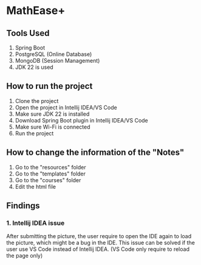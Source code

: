 # MathEase+ 

## Tools Used
1. Spring Boot 
2. PostgreSQL (Online Database)
3. MongoDB (Session Management)
4. JDK 22 is used


## How to run the project
1. Clone the project
2. Open the project in Intellij IDEA/VS Code
3. Make sure JDK 22 is installed
4. Download Spring Boot plugin in Intellij IDEA/VS Code
5. Make sure Wi-Fi is connected
6. Run the project

## How to change the information of the "Notes"
1. Go to the "resources" folder
2. Go to the "templates" folder
3. Go to the "courses" folder
4. Edit the html file

## Findings 
### 1. Intellij IDEA issue 
After submitting the picture, the user require to open the IDE again to 
load the picture, which might be a bug in the IDE. This issue can be solved
if the user use VS Code instead of Intellij IDEA. (VS Code only require to 
reload the page only)
